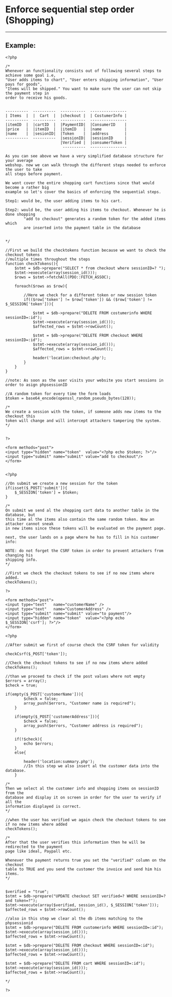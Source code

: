 # Enforce sequential step order (Shopping)
-------

## Example:


    <?php

	/*
	Whenever an functionality consists out of following several steps to achieve some goal i.e,
	"User adds items to chart", "User enters shipping information", "User pays for goods",
	"Items will be shipped." You want to make sure the user can not skip the payment step in
	order to receive his goods.


	----------	----------  -----------  ----------------
	| Items  |	|  Cart	 |	|checkout |	 | CostumerInfo	|
	----------	----------  -----------	 ----------------
	|itemID  |	|cartID  |	|PaymentID|  |ConsumerID    |
	|price	 |	|itemID  |	|itemID   |	 |name          |
	|name  	 |	|sesionID|	|Token    |	 |address	    |
	----------	----------  |sessionID|  |sessionID   	|
							|Verified |  |consumerToken |
							 ----------	 ----------------		

	As you can see above we have a very simplified database structure for your average
	webshop. now we can walk through the different steps needed to enforce the user to take
	all steps before payment.

	We wont cover the entire shopping cart functions since that would become a rather big
	example so let's cover the basics of enforcing the sequential steps.

	Step1: would be, the user adding items to his cart.

	Step2: would be, the user adding his items to checkout. Whenever he is done shopping
			"add to checkout" generates a random token for the added items which
			are inserted into the payment table in the database


	*/

	//First we build the checktokens function because we want to check the checkout tokens
	//multiple times throughout the steps
	function checkTokens(){
		$stmt = $db->prepare("SELECT * from checkout where sessionID=? ");
		$stmt->execute(array(session_id()));
		$rows = $stmt->fetchAll(PDO::FETCH_ASSOC);

		foreach($rows as $row){

			//Here we check for a different token or new session token
			if(($row['token'] != $row['token']) && ($row['token'] != $_SESSION['token'])){

				$stmt = $db->prepare("DELETE FROM costumerinfo WHERE sessionID=:id");
				$stmt->execute(array(session_id()));
				$affected_rows = $stmt->rowCount();

				$stmt = $db->prepare("DELETE FROM checkout WHERE sessionID=:id");
				$stmt->execute(array(session_id()));
				$affected_rows = $stmt->rowCount();

				header('location:checkout.php');
			}
		}
	}

	//note: As soon as the user visits your website you start sessions in order to asign phpsessionID

	//A random token for every time the form loads
	$token = base64_encode(openssl_random_pseudo_bytes(128));

	/*
	We create a session with the token, if someone adds new items to the checkout this
	token will change and will intercept attackers tampering the system.
	*/


	?>

	<form methods="post">
	<input type="hidden" name="token"  value="<?php echo $token; ?>"/>
	<input type="submit" name="submit" value="add to checkout"/>
	</form>


	<?php

	//On submit we create a new session for the token
	if(isset($_POST['submit']){
		$_SESSION['token'] = $token;
	}

	/*
	On submit we send al the shopping cart data to another table in the database, but
	this time al the items also contain the same random token. Now an attacker cannot sneak
	in new items since these tokens will be evaluated on the payment page.

	next, the user lands on a page where he has to fill in his customer info:

	NOTE: do not forget the CSRF token in order to prevent attackers from changing his
	shipping info.
	*/

	//First we check the checkout tokens to see if no new items where added.
	checkTokens();

	?>

	<form methods="post">
	<input type="text"   name="customerName" />
	<input type="text"   name="CustomerAddress" />
	<input type="submit" name="submit" value="to payment"/>
	<input type="hidden" name="token"  value="<?php echo $_SESSION['csrf']; ?>"/>
	</form>

	<?php

	//After submit we first of course check the CSRF token for validity

	checkCsrf($_POST['token']);

	//Check the checkout tokens to see if no new items where added
	checkTokens();  

	//than we proceed to check if the post values where not empty
	$errors = array();
	$check = true;

	if(empty($_POST['customerName'])){
			$check = false;
			array_push($errors, "Customer name is required");
		}

		if(empty($_POST['customerAddress'])){
			$check = false;
			array_push($errors, "Customer address is required");
		}

		if(!$check){
			echo $errors;
		}
		else{

			header('location:summary.php');
			//In this step we also insert al the customer data into the database.
		}

	/*
	Then we select al the customer info and shopping items on sessionID from the
	database and display it on screen in order for the user to verify if all the
	information displayed is correct.
	*/

	//when the user has verified we again check the checkout tokens to see if no new items where added
	checkTokens();    

	/*
	After that the user verifies this information then he will be redirected to the payment
	page like ideal, Paypall etc.

	Whenever the payment returns true you set the "verified" column on the checkout
	table to TRUE and you send the customer the invoice and send him his items.
	*/


	$verified = "true";
	$stmt = $db->prepare("UPDATE checkout SET verified=? WHERE sessionID=? and token=?");
	$stmt->execute(array($verified, session_id(), $_SESSION['token']));
	$affected_rows = $stmt->rowCount();

	//also in this step we clear al the db items matching to the phpsessionid
	$stmt = $db->prepare("DELETE FROM customerinfo WHERE sessionID=:id");
	$stmt->execute(array(session_id()));
	$affected_rows = $stmt->rowCount();

	$stmt = $db->prepare("DELETE FROM checkout WHERE sessionID=:id");
	$stmt->execute(array(session_id()));
	$affected_rows = $stmt->rowCount();

	$stmt = $db->prepare("DELETE FROM cart WHERE sessionID=:id");
	$stmt->execute(array(session_id()));
	$affected_rows = $stmt->rowCount();

	*/

    ?>
